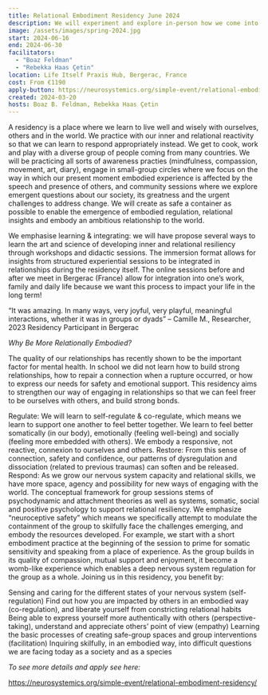 ```yaml
---
title: Relational Embodiment Residency June 2024
description: We will experiment and explore in-person how we come into relationship, how we can co-create together a safe-enough space to connect skilfully to our nervous system in the midst of relational interactions.
image: /assets/images/spring-2024.jpg
start: 2024-06-16
end: 2024-06-30
facilitators:
  - "Boaz Feldman"
  - "Rebekka Haas Çetin"
location: Life Itself Praxis Hub, Bergerac, France
cost: From €1190
apply-button: https://neurosystemics.org/simple-event/relational-embodiment-residency/
created: 2024-03-20
hosts: Boaz B. Feldman, Rebekka Haas Çetin
---
```


A residency is a place where we learn to live well and wisely with ourselves, others and in the world. We practice with our inner and relational reactivity so that we can learn to respond appropriately instead. We get to cook, work and play with a diverse group of people coming from many countries. We will be practicing all sorts of awareness practies (mindfulness, compassion, movement, art, diary), engage in small-group circles where we focus on the way in which our present moment embodied experience is affected by the speech and presence of others, and community sessions where we explore emergent questions about our society, its greatness and the urgent challenges to address change. We will create as safe a container as possible to enable the emergence of embodied regulation, relational insights and embody an ambitious relationship to the world.

We emphasise learning & integrating: we will have propose several ways to learn the art and science of developing inner and relational resiliency through workshops and didactic sessions.  The immersion format allows for insights from structured experiential sessions to be integrated in relationships during the residency itself. The online sessions before and after we meet in Bergerac (France) allow for integration into one’s work, family and daily life because we want this process to impact your life in the long term!

“It was amazing. In many ways, very joyful, very playful, meaningful interactions, whether it was in groups or dyads”
– Camille M., Researcher, 2023 Residency Participant in Bergerac

*Why Be More Relationally Embodied?*

The quality of our relationships has recently shown to be the important factor for mental health. In school we did not learn how to build strong relationships, how to repair a connection when a rupture occurred, or how to express our needs for safety and emotional support. This residency aims to strengthen our way of engaging in relationships so that we can feel freer to be ourselves with others, and build strong bonds.

Regulate: We will learn to self-regulate &  co-regulate, which means we learn to support one another to feel better together. We learn to feel better somatically (in our body), emotionally (feeling well-being) and socially (feeling more embedded with others). We embody a responsive, not reactive, connexion to ourselves and others.
Restore: From this sense of connection, safety and confidence, our patterns of dysregulation and dissociation (related to previous traumas) can soften and be released.
Respond: As we grow our nervous system capacity and relational skills, we have more space, agency and possibility for new ways of engaging with the world.
The conceptual framework for group sessions stems of psychodynamic and attachment theories as well as systems, somatic, social and positive psychology to support relational resiliency. We emphasize “neuroceptive safety” which means we specifically attempt to modulate the containment of the group to skilfully face the challenges emerging, and embody the resources developed. For example, we start with a short embodiment practice at the beginning of the session to prime for somatic sensitivity and speaking from a place of experience. As the group builds in its quality of compassion, mutual support and enjoyment, it become a womb-like experience which enables a deep nervous system regulation for the group as a whole. Joining us in this residency, you benefit by:

Sensing and caring for the different states of your nervous system (self-regulation)
Find out how you are impacted by others in an embodied way (co-regulation), and liberate yourself from constricting relational habits
Being able to express yourself more authentically with others (perspective-taking), understand and appreciate others’ point of view (empathy)
Learning the basic processes of creating safe-group spaces and group interventions (facilitation)
Inquiring skilfully, in an embodied way, into difficult questions we are facing today as a society and as a species

*To see more details and apply see here:*

https://neurosystemics.org/simple-event/relational-embodiment-residency/

